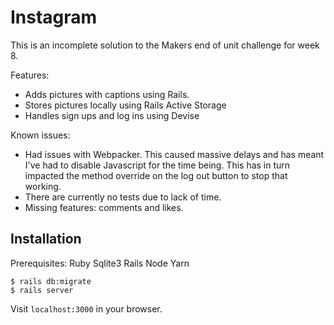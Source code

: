 # Instagram

This is an incomplete solution to the Makers end of unit challenge for week 8.

Features:
 - Adds pictures with captions using Rails.
 - Stores pictures locally using Rails Active Storage
 - Handles sign ups and log ins using Devise

 Known issues:
 - Had issues with Webpacker. This caused massive delays and has meant I've had to disable Javascript for the time being. This has in turn impacted the method override on the log out button to stop that working.
 - There are currently no tests due to lack of time.
 - Missing features: comments and likes.

 ## Installation

 Prerequisites:
 Ruby
 Sqlite3
 Rails
 Node
 Yarn

 ```
$ rails db:migrate
$ rails server
 ```

 Visit ``localhost:3000`` in your browser.